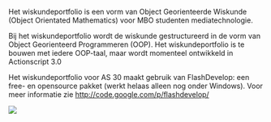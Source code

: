 Het wiskundeportfolio is een vorm van Object Georienteerde Wiskunde (Object Orientated Mathematics) voor MBO studenten mediatechnologie.

Bij het wiskundeportfolio wordt de wiskunde gestructureerd in de vorm van Object Georienteerd Programmeren (OOP). Het wiskundeportfolio is te bouwen met iedere OOP-taal, maar wordt momenteel ontwikkeld in Actionscript 3.0

Het wiskundeportfolio voor AS 30 maakt gebruik van FlashDevelop: een free- en opensource pakket (werkt helaas alleen nog onder Windows). Voor meer informatie zie http://code.google.com/p/flashdevelop/

<img src='http://wiki.wiskundeportfolio.nl/logo/wisportfolio_logo.png'>